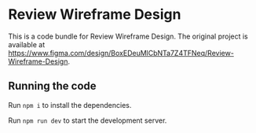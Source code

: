 
  # Review Wireframe Design

  This is a code bundle for Review Wireframe Design. The original project is available at https://www.figma.com/design/BoxEDeuMlCbNTa7Z4TFNeq/Review-Wireframe-Design.

  ## Running the code

  Run `npm i` to install the dependencies.

  Run `npm run dev` to start the development server.
  